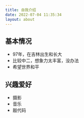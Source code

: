 ```yaml
---
title: 自我介绍
date: 2022-07-04 11:35:34
layout: about
---
```

## 基本情况
- 97年，在吉林出生和长大
- 比较中二，想象力太丰富，没办法
- 希望世界和平
## 兴趣爱好
- 摄影
- 音乐
- 敲代码